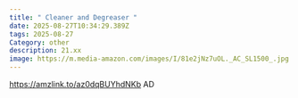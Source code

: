 ```yaml
---
title: " Cleaner and Degreaser "
date: 2025-08-27T10:34:29.389Z
tags: 2025-08-27
Category: other
description: 21.xx
image: https://m.media-amazon.com/images/I/81e2jNz7uOL._AC_SL1500_.jpg
---
```

https://amzlink.to/az0dqBUYhdNKb
AD